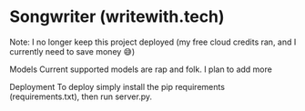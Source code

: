 # Songwriter (writewith.tech)

Note: I no longer keep this project deployed (my free cloud credits ran, and I currently need to save money 😅)

Models
Current supported models are rap and folk. I plan to add more

Deployment
To deploy simply install the pip requirements (requirements.txt), then run server.py.
